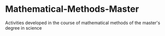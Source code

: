 # Mathematical-Methods-Master
Activities developed in the course of mathematical methods of the master's degree in science
